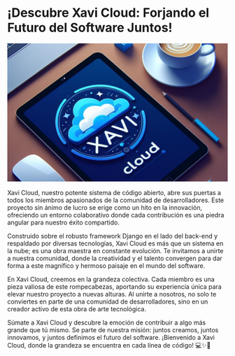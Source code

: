 # ¡Descubre Xavi Cloud: Forjando el Futuro del Software Juntos!

![mi portada](portadagithub.jpg)

Xavi Cloud, nuestro potente sistema de código abierto, abre sus puertas a todos los miembros apasionados de la comunidad de desarrolladores. Este proyecto sin ánimo de lucro se erige como un hito en la innovación, ofreciendo un entorno colaborativo donde cada contribución es una piedra angular para nuestro éxito compartido.

Construido sobre el robusto framework Django en el lado del back-end y respaldado por diversas tecnologías, Xavi Cloud es más que un sistema en la nube; es una obra maestra en constante evolución. Te invitamos a unirte a nuestra comunidad, donde la creatividad y el talento convergen para dar forma a este magnífico y hermoso paisaje en el mundo del software.

En Xavi Cloud, creemos en la grandeza colectiva. Cada miembro es una pieza valiosa de este rompecabezas, aportando su experiencia única para elevar nuestro proyecto a nuevas alturas. Al unirte a nosotros, no solo te conviertes en parte de una comunidad de desarrolladores, sino en un creador activo de esta obra de arte tecnológica.

Súmate a Xavi Cloud y descubre la emoción de contribuir a algo más grande que tú mismo. Se parte de nuestra misión: juntos creamos, juntos innovamos, y juntos definimos el futuro del software. ¡Bienvenido a Xavi Cloud, donde la grandeza se encuentra en cada línea de código! 💻✨🚀
